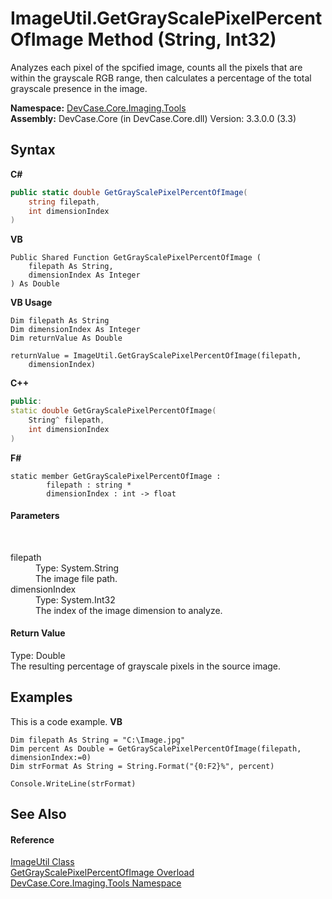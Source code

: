 # ImageUtil.GetGrayScalePixelPercentOfImage Method (String, Int32)
 

Analyzes each pixel of the spcified image, counts all the pixels that are within the grayscale RGB range, then calculates a percentage of the total grayscale presence in the image.

**Namespace:**&nbsp;<a href="N_DevCase_Core_Imaging_Tools">DevCase.Core.Imaging.Tools</a><br />**Assembly:**&nbsp;DevCase.Core (in DevCase.Core.dll) Version: 3.3.0.0 (3.3)

## Syntax

**C#**<br />
``` C#
public static double GetGrayScalePixelPercentOfImage(
	string filepath,
	int dimensionIndex
)
```

**VB**<br />
``` VB
Public Shared Function GetGrayScalePixelPercentOfImage ( 
	filepath As String,
	dimensionIndex As Integer
) As Double
```

**VB Usage**<br />
``` VB Usage
Dim filepath As String
Dim dimensionIndex As Integer
Dim returnValue As Double

returnValue = ImageUtil.GetGrayScalePixelPercentOfImage(filepath, 
	dimensionIndex)
```

**C++**<br />
``` C++
public:
static double GetGrayScalePixelPercentOfImage(
	String^ filepath, 
	int dimensionIndex
)
```

**F#**<br />
``` F#
static member GetGrayScalePixelPercentOfImage : 
        filepath : string * 
        dimensionIndex : int -> float 

```


#### Parameters
&nbsp;<dl><dt>filepath</dt><dd>Type: System.String<br />The image file path.</dd><dt>dimensionIndex</dt><dd>Type: System.Int32<br />The index of the image dimension to analyze.</dd></dl>

#### Return Value
Type: Double<br />The resulting percentage of grayscale pixels in the source image.

## Examples
This is a code example. 
**VB**<br />
``` VB
Dim filepath As String = "C:\Image.jpg"
Dim percent As Double = GetGrayScalePixelPercentOfImage(filepath, dimensionIndex:=0)
Dim strFormat As String = String.Format("{0:F2}%", percent)

Console.WriteLine(strFormat)
```


## See Also


#### Reference
<a href="T_DevCase_Core_Imaging_Tools_ImageUtil">ImageUtil Class</a><br /><a href="Overload_DevCase_Core_Imaging_Tools_ImageUtil_GetGrayScalePixelPercentOfImage">GetGrayScalePixelPercentOfImage Overload</a><br /><a href="N_DevCase_Core_Imaging_Tools">DevCase.Core.Imaging.Tools Namespace</a><br />